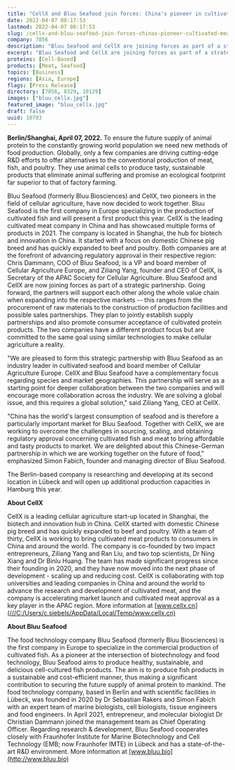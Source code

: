 ```yaml
---
title: "CellX and Bluu Seafood join forces: China's pioneer in cultivated meat and Europe's pioneer in cultivated fish kick off strategic partnership"
date: 2022-04-07 08:17:53
lastmod: 2022-04-07 08:17:53
slug: /cellx-and-bluu-seafood-join-forces-chinas-pioneer-cultivated-meat-and-europes-pioneer
company: 7856
description: "Bluu Seafood and CellX are joining forces as part of a strategic partnership to support each other along the whole value chain when expanding into the respective markets – this ranges from the procurement of raw materials to the construction of production facilities and possible sales partnerships."
excerpt: "Bluu Seafood and CellX are joining forces as part of a strategic partnership to support each other along the whole value chain when expanding into the respective markets – this ranges from the procurement of raw materials to the construction of production facilities and possible sales partnerships."
proteins: [Cell-Based]
products: [Meat, Seafood]
topics: [Business]
regions: [Asia, Europe]
flags: [Press Release]
directory: [7856, 8329, 10129]
images: ["bluu_cellx.jpg"]
featured_image: "bluu_cellx.jpg"
draft: false
uuid: 10703
---
```

**Berlin/Shanghai, April 07, 2022.** To ensure the future supply of
animal protein to the constantly growing world population we need new
methods of food production. Globally, only a few companies are driving
cutting-edge R&D efforts to offer alternatives to the conventional
production of meat, fish, and poultry. They use animal cells to produce
tasty, sustainable products that eliminate animal suffering and promise
an ecological footprint far superior to that of factory farming.

Bluu Seafood (formerly Bluu Biosciences) and CellX, two pioneers in the
field of cellular agriculture, have now decided to work together. Bluu
Seafood is the first company in Europe specializing in the production of
cultivated fish and will present a first product this year. CellX is the
leading cultivated meat company in China and has showcased multiple
forms of products in 2021. The company is located in Shanghai, the hub
for biotech and innovation in China. It started with a focus on domestic
Chinese pig breed and has quickly expanded to beef and poultry. Both
companies are at the forefront of advancing regulatory approval in their
respective region: Chris Dammann, COO of Bluu Seafood, is a VP and board
member of Cellular Agriculture Europe, and Ziliang Yang, founder and CEO
of CellX, is Secretary of the APAC Society for Cellular Agriculture.
Bluu Seafood and CellX are now joining forces as part of a strategic
partnership. Going forward, the partners will support each other along
the whole value chain when expanding into the respective markets -- this
ranges from the procurement of raw materials to the construction of
production facilities and possible sales partnerships. They plan to
jointly establish supply partnerships and also promote consumer
acceptance of cultivated protein products. The two companies have a
different product focus but are committed to the same goal using similar
technologies to make cellular agriculture a reality.

\"We are pleased to form this strategic partnership with Bluu Seafood as
an industry leader in cultivated seafood and board member of Cellular
Agriculture Europe. CellX and Bluu Seafood have a complementary focus
regarding species and market geographies. This partnership will serve as
a starting point for deeper collaboration between the two companies and
will encourage more collaboration across the industry. We are solving a
global issue, and this requires a global solution,\" said Ziliang Yang,
CEO at CellX.

"China has the world\'s largest consumption of seafood and is therefore
a particularly important market for Bluu Seafood. Together with CellX,
we are working to overcome the challenges in sourcing, scaling, and
obtaining regulatory approval concerning cultivated fish and meat to
bring affordable and tasty products to market. We are delighted about
this Chinese-German partnership in which we are working together on the
future of food,\" emphasized Simon Fabich, founder and managing director
of Bluu Seafood.

The Berlin-based company is researching and developing at its second
location in Lübeck and will open up additional production capacities in
Hamburg this year.

**About CellX**

CellX is a leading cellular agriculture start-up located in Shanghai,
the biotech and innovation hub in China. CellX started with domestic
Chinese pig breed and has quickly expanded to beef and poultry. With a
team of thirty, CellX is working to bring cultivated meat products to
consumers in China and around the world. The company is co-founded by
two impact entrepreneurs, Ziliang Yang and Ran Liu, and two top
scientists, Dr Ning Xiang and Dr Binlu Huang. The team has made
significant progress since their founding in 2020, and they have now
moved into the next phase of development - scaling up and reducing cost.
CellX is collaborating with top universities and leading companies in
China and around the world to advance the research and development of
cultivated meat, and the company is accelerating market launch and
cultivated meat approval as a key player in the APAC region. More
information at
[www.cellx.cn](///C:/Users/c.siebels/AppData/Local/Temp/www.cellx.cn)

**About Bluu Seafood**

The food technology company Bluu Seafood (formerly Bluu Biosciences) is
the first company in Europe to specialize in the commercial production
of cultivated fish. As a pioneer at the intersection of biotechnology
and food technology, Bluu Seafood aims to produce healthy, sustainable,
and delicious cell-cultured fish products. The aim is to produce fish
products in a sustainable and cost-efficient manner, thus making a
significant contribution to securing the future supply of animal protein
to mankind. The food technology company, based in Berlin and with
scientific facilities in Lübeck, was founded in 2020 by Dr Sebastian
Rakers and Simon Fabich with an expert team of marine biologists, cell
biologists, tissue engineers and food engineers. In April 2021,
entrepreneur, and molecular biologist Dr Christian Dammann joined the
management team as Chief Operating Officer. Regarding research &
development, Bluu Seafood cooperates closely with Fraunhofer Institute
for Marine Biotechnology and Cell Technology (EMB; now Fraunhofer IMTE)
in Lübeck and has a state-of-the-art R&D environment. More information
at [www.bluu.bio](http://www.bluu.bio)
